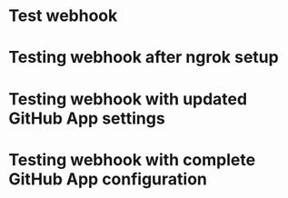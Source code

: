 # Test webhook
# Testing webhook after ngrok setup
# Testing webhook with updated GitHub App settings
# Testing webhook with complete GitHub App configuration
